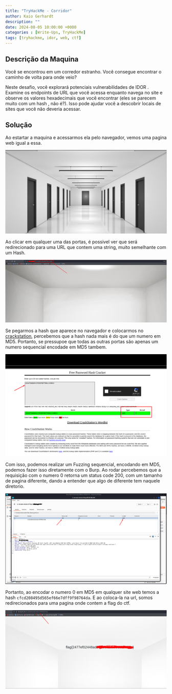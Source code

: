 ```yaml
---
title: "TryHackMe - Corridor"
author: Kaio Gerhardt
description: ""
date: 2024-08-05 10:00:00 +0000
categories : [Write-Ups, TryHackMe]
tags: [tryhackme, idor, web, ctf]
---
```


<div align="center"> <script src="https://tryhackme.com/badge/3335350"></script> </div>

## Descrição da Maquina

Você se encontrou em um corredor estranho. Você consegue encontrar o caminho de volta para onde veio?

Neste desafio, você explorará potenciais vulnerabilidades de IDOR . Examine os endpoints de URL que você acessa enquanto navega no site e observe os valores hexadecimais que você encontrar (eles se parecem muito com um hash , não é?). Isso pode ajudar você a descobrir locais de sites que você não deveria acessar.

## Solução

Ao estartar a maquina e acessarmos ela pelo navegador, vemos uma pagina web igual a essa.

![page](/assets/img/write-ups/tryhackme/corridor/corridor-page.png)

Ao clicar em qualquer uma das portas, é possivel ver que será redirecionado para uma URL que contem uma string, muito semelhante com um Hash.

![hash](/assets/img/write-ups/tryhackme/corridor/corridor-hash.png)

Se pegarmos a hash que aparece no navegador e colocarmos no [crackstation](https://crackstation.net/), percebemos que a hash nada mais é do que um numero em MD5. Portanto, se pressupoe que todas as outras portas são apenas um numero sequencial encodade em MD5 tambem.

![crackstation](/assets/img/write-ups/tryhackme/corridor/corridor-crackstation.png)

Com isso, podemos realizar um Fuzzing sequencial, encodando em MD5, podemos fazer isso diretamente com o Burp. Ao rodar percebemos que a requisição com o numero 0 retorna um status code 200, com um tamanho de pagina diferente, dando a entender que algo de diferente tem naquele diretorio.

![burp](/assets/img/write-ups/tryhackme/corridor/corridor-burp.png)

Portanto, ao encodar o numero 0 em MD5 em qualquer site web temos a hash `cfcd208495d565ef66e7dff9f98764da`. E ao coloca-la na url, somos redirecionados para uma pagina onde contem a flag do ctf.

![flag](/assets/img/write-ups/tryhackme/corridor/corridor-flag.png)
